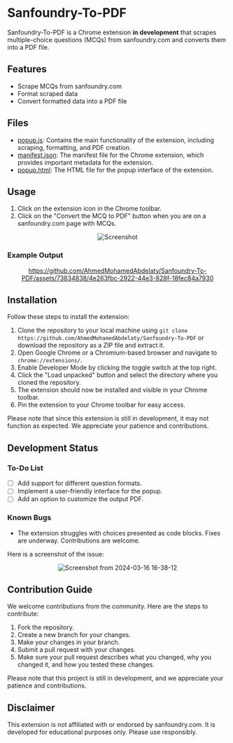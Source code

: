 # Sanfoundry-To-PDF

Sanfoundry-To-PDF is a Chrome extension **in development** that scrapes multiple-choice questions (MCQs) from sanfoundry.com and converts them into a PDF file.

## Features

-   Scrape MCQs from sanfoundry.com
-   Format scraped data
-   Convert formatted data into a PDF file

## Files

-   [popup.js](./popup.js): Contains the main functionality of the extension, including scraping, formatting, and PDF creation.
-   [manifest.json](./manifest.json): The manifest file for the Chrome extension, which provides important metadata for the extension.
-   [popup.html](./popup.html): The HTML file for the popup interface of the extension.

## Usage

1. Click on the extension icon in the Chrome toolbar.
2. Click on the "Convert the MCQ to PDF" button when you are on a sanfoundry.com page with MCQs.

<div align="center">

![Screenshot](https://github.com/AhmedMohamedAbdelaty/Sanfoundry-To-PDF/assets/73834838/fe980b02-1b1d-48c3-8791-1d6b74077e91)

</div>

### Example Output

<div align="center">

https://github.com/AhmedMohamedAbdelaty/Sanfoundry-To-PDF/assets/73834838/4e263fbc-2922-44e3-828f-18fec84a7930

</div>

## Installation

Follow these steps to install the extension:

1. Clone the repository to your local machine using `git clone https://github.com/AhmedMohamedAbdelaty/Sanfoundry-To-PDF` or download the repository as a ZIP file and extract it.
2. Open Google Chrome or a Chromium-based browser and navigate to `chrome://extensions/`.
3. Enable Developer Mode by clicking the toggle switch at the top right.
4. Click the "Load unpacked" button and select the directory where you cloned the repository.
5. The extension should now be installed and visible in your Chrome toolbar.
6. Pin the extension to your Chrome toolbar for easy access.

Please note that since this extension is still in development, it may not function as expected. We appreciate your patience and contributions.

## Development Status

### To-Do List

- [ ] Add support for different question formats.
- [ ] Implement a user-friendly interface for the popup.
- [ ] Add an option to customize the output PDF.

### Known Bugs

- The extension struggles with choices presented as code blocks. Fixes are underway. Contributions are welcome.

Here is a screenshot of the issue:
<div align="center">

![Screenshot from 2024-03-16 16-38-12](https://github.com/AhmedMohamedAbdelaty/Sanfoundry-To-PDF/assets/73834838/b8b533c8-ebd6-4ec6-a12d-13a87f781cf3)
</div>

## Contribution Guide

We welcome contributions from the community. Here are the steps to contribute:

1. Fork the repository.
2. Create a new branch for your changes.
3. Make your changes in your branch.
4. Submit a pull request with your changes.
5. Make sure your pull request describes what you changed, why you changed it, and how you tested these changes.

Please note that this project is still in development, and we appreciate your patience and contributions.

## Disclaimer

This extension is not affiliated with or endorsed by sanfoundry.com. It is developed for educational purposes only. Please use responsibly.
